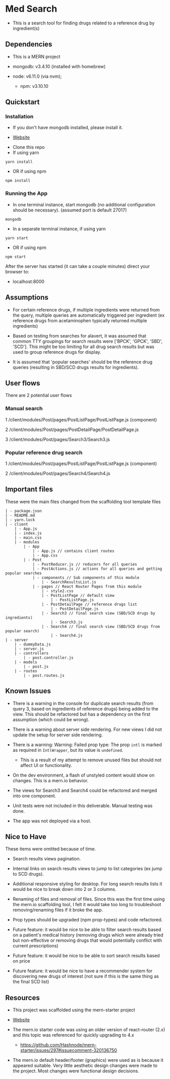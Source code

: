 # Med Search

* This is a search tool for finding drugs related to a reference drug by ingredient(s)

## Dependencies

* This is a MERN project

* mongodb: v3.4.10 (installed with homebrew)
* node: v6.11.0 (via nvm); 
  * npm: v3.10.10

## Quickstart

### Installation

* If you don't have mongodb installed, please install it. 
- [Website](https://www.mongodb.com/download-center?jmp=nav#community)

* Clone this repo
* If using yarn
```
yarn install
```

* OR if using npm
```
npm install
```

### Running the App

* In one terminal instance, start mongodb (no additional configuration should be necessary).
(assumed port is default 27017)
```
mongodb
```

* In a separate terminal instance, if using yarn
```
yarn start
```

* OR if using npm
```
npm start
```

After the server has started (it can take a couple minutes) direct your browser to:
* localhost:8000

## Assumptions

* For certain reference drugs, if multiple ingredients were returned from the query, multiple queries are automatically triggered per ingredient (ex reference drugs from acetaminophen typically returned multiple ingredients)

* Based on testing from searches for alavert, it was assumed that common TTY groupings for search results were ['BPCK', 'GPCK', 'SBD', 'SCD']. This might be too limiting for all drug search results but was used to group reference drugs for display.

* It is assumed that 'popular searches' should be the reference drug queries (resulting in SBD/SCD drugs results for ingredients).

## User flows

There are 2 potential user flows

### Manual search

1 /client/modules/Post/pages/PostListPage/PostListPage.js (component)

2 /client/modules/Post/pages/PostDetailPage/PostDetailPage.js

3 /client/modules/Post/pages/Search3/Search3.js

### Popular reference drug search

1 /client/modules/Post/pages/PostListPage/PostListPage.js (component)

2 /client/modules/Post/pages/Search4/Search4.js

## Important files

These were the main files changed from the scaffolding tool template files

```
| - package.json
| - README.md
| - yarn.lock
| - client
    | - App.js
    | - index.js
    | - main.css
    | - modules 
        | - App
            | - App.js // contains client routes
            | - App.css
        | - Post
            | - PostReducer.js // reducers for all queries
            | - PostActions.js // actions for all queries and getting popular searches
            | - components // Sub components of this module
                | - SearchResultsList.js
            | - pages // React Router Pages from this module
                | - style2.css
                | - PostListPage // default view
                    | - PostListPage.js
                | - PostDetailPage // reference drugs list
                    | - PostDetailPage.js
                | - Search3 // final search view (SBD/SCD drugs by ingredients)
                    | - Search3.js
                | - Search4 // final search view (SBD/SCD drugs from popular search)
                    | - Search4.js
| - server
    | - dummyData.js
    | - server.js
    | - controllers
        | - post.controller.js
    | - models
        | - post.js
    | - routes
        | - post.routes.js
```

## Known Issues

* There is a warning in the console for duplicate search results (from query 3, based on ingredients of reference drugs) being added to the view. This should be refactored but has a dependency on the first assumption (which could be wrong).

* There is a warning about server side rendering. For new views I did not update the setup for server side rendering.

* There is a warning: Warning: Failed prop type: The prop `intl` is marked as required in `IntlWrapper`, but its value is `undefined`.
  * This is a result of my attempt to remove unused files but should not affect UI or functionality.

* On the dev environment, a flash of unstyled content would show on changes. This is a mern.io behavior.

* The views for Search3 and Search4 could be refactored and merged into one component.

* Unit tests were not included in this deliverable. Manual testing was done.

* The app was not deployed via a host.

## Nice to Have

These items were omitted because of time.

* Search results views pagination.

* Internal links on search results views to jump to list categories (ex jump to SCD drugs).

* Additional responsive styling for desktop. For long search results lists it would be nice to break down into 2 or 3 columns.

* Renaming of files and removal of files. Since this was the first time using the mern.io scaffolding tool, I felt it would take too long to troubleshoot removing/renaming files if it broke the app.

* Prop types should be upgraded (npm prop-types) and code refactored.

* Future feature: it would be nice to be able to filter search results based on a patient's medical history (removing drugs which were already tried but non-effective or removing drugs that would potentially conflict with current prescriptions)

* Future feature: it would be nice to be able to sort search results based on price

* Future feature: it would be nice to have a recommender system for discovering new drugs of interest (not sure if this is the same thing as the final SCD list)

## Resources

* This project was scaffolded using the mern-starter project
- [Website](http://mern.io)

* The mern.io starter code was using an older version of react-router (2.x) and this topic was referenced for quickly upgrading to 4.x
  * https://github.com/Hashnode/mern-starter/issues/297#issuecomment-320136750

* The mern.io default header/footer (graphics) were used as is because it appeared suitable. Very little aesthetic design changes were made to the project. Most changes were functional design decisions.


